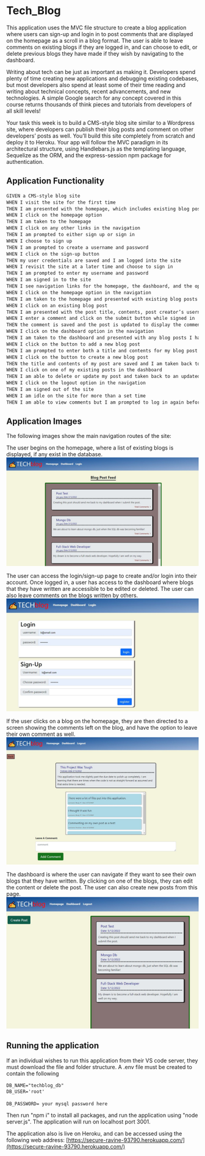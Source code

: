 # Tech_Blog

This application uses the MVC file structure to create a blog application where users can sign-up and login in to post comments that are displayed on the homepage as a scroll in a blog format.  The user is able to leave comments on existing blogs if they are logged in, and can choose to edit, or delete previous blogs they have made if they wish by navigating to the dashboard. 

Writing about tech can be just as important as making it. Developers spend plenty of time creating new applications and debugging existing codebases, but most developers also spend at least some of their time reading and writing about technical concepts, recent advancements, and new technologies. A simple Google search for any concept covered in this course returns thousands of think pieces and tutorials from developers of all skill levels!

Your task this week is to build a CMS-style blog site similar to a Wordpress site, where developers can publish their blog posts and comment on other developers’ posts as well. You’ll build this site completely from scratch and deploy it to Heroku. Your app will follow the MVC paradigm in its architectural structure, using Handlebars.js as the templating language, Sequelize as the ORM, and the express-session npm package for authentication.


## Application Functionality

```md
GIVEN a CMS-style blog site
WHEN I visit the site for the first time
THEN I am presented with the homepage, which includes existing blog posts if any have been posted; navigation links for the homepage and the dashboard; and the option to log in
WHEN I click on the homepage option
THEN I am taken to the homepage
WHEN I click on any other links in the navigation
THEN I am prompted to either sign up or sign in
WHEN I choose to sign up
THEN I am prompted to create a username and password
WHEN I click on the sign-up button
THEN my user credentials are saved and I am logged into the site
WHEN I revisit the site at a later time and choose to sign in
THEN I am prompted to enter my username and password
WHEN I am signed in to the site
THEN I see navigation links for the homepage, the dashboard, and the option to log out
WHEN I click on the homepage option in the navigation
THEN I am taken to the homepage and presented with existing blog posts that include the post title and the date created
WHEN I click on an existing blog post
THEN I am presented with the post title, contents, post creator’s username, and date created for that post and have the option to leave a comment
WHEN I enter a comment and click on the submit button while signed in
THEN the comment is saved and the post is updated to display the comment, the comment creator’s username, and the date created
WHEN I click on the dashboard option in the navigation
THEN I am taken to the dashboard and presented with any blog posts I have already created and the option to add a new blog post
WHEN I click on the button to add a new blog post
THEN I am prompted to enter both a title and contents for my blog post
WHEN I click on the button to create a new blog post
THEN the title and contents of my post are saved and I am taken back to an updated dashboard with my new blog post
WHEN I click on one of my existing posts in the dashboard
THEN I am able to delete or update my post and taken back to an updated dashboard
WHEN I click on the logout option in the navigation
THEN I am signed out of the site
WHEN I am idle on the site for more than a set time
THEN I am able to view comments but I am prompted to log in again before I can add, update, or delete comments
```

## Application Images

The following images show the main navigation routes of the site:

The user begins on the homepage, where a list of existing blogs is displayed, if any exist in the database.
![Image of techblog homepage.](./Assets/Homepage_img.JPG)

The user can access the login/sign-up page to create and/or login into their account.  Once logged in, a user has access to the dashboard where blogs that they have written are accessible to be edited or deleted.  The user can also leave comments on the blogs written by others.
![Image of login / sign-up page.](./Assets/login_signup_img.JPG)

If the user clicks on a blog on the homepage, they are then directed to a screen showing the comments left on the blog, and have the option to leave their own comment as well.
![Image of comment page.](./Assets/Comment_page_img.JPG)

The dashboard is where the user can navigate if they want to see their own blogs that they have written.  By clicking on one of the blogs, they can edit the content or delete the post.  The user can also create new posts from this page.
![Image of techblog dashboard.](./Assets/Dashboard_img.JPG)

## Running the application

If an individual wishes to run this application from their VS code server, they must download the file and folder structure.  A .env file must be created to contain the following
```
DB_NAME="techblog_db"
DB_USER='root'

DB_PASSWORD= your mysql password here
```

Then run "npm i" to install all packages, and run the application using "node server.js".  The application will run on localhost port 3001.

The application also is live on Heroku, and can be accessed using the following web address:
[https://secure-ravine-93790.herokuapp.com/](https://secure-ravine-93790.herokuapp.com/) 